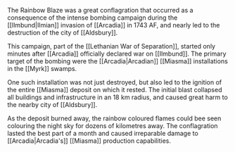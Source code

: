 The Rainbow Blaze was a great conflagration that occurred as a consequence of the intense bombing campaign during the [[Ilmbund|Ilmian]] invasion of [[Arcadia]] in 1743 AF, and nearly led to the destruction of the city of [[Aldsbury]].

This campaign, part of the [[Lethanian War of Separation]], started only minutes after [[Arcadia]] officially declared war on [[Ilmbund]]. The primary target of the bombing were the [[Arcadia|Arcadian]] [[Miasma]] installations in the [[Myrk]] swamps. 

One such installation was not just destroyed, but also led to the ignition of the entire [[Miasma]] deposit on which it rested. The initial blast collapsed all buildings and infrastructure in an 18 km radius, and caused great harm to the nearby city of [[Aldsbury]]. 

As the deposit burned away, the rainbow coloured flames could bee seen colouring the night sky for dozens of kilometres away. The conflagration lasted the best part of a month and caused irreparable damage to [[Arcadia|Arcadia's]] [[Miasma]] production capabilities.
